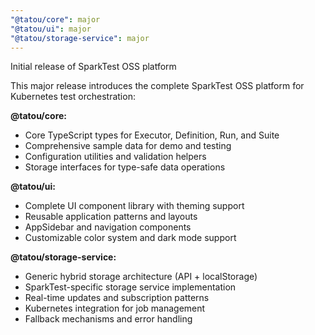 ```yaml
---
"@tatou/core": major
"@tatou/ui": major
"@tatou/storage-service": major
---
```


Initial release of SparkTest OSS platform

This major release introduces the complete SparkTest OSS platform for Kubernetes test orchestration:

**@tatou/core:**
- Core TypeScript types for Executor, Definition, Run, and Suite
- Comprehensive sample data for demo and testing
- Configuration utilities and validation helpers
- Storage interfaces for type-safe data operations

**@tatou/ui:**
- Complete UI component library with theming support
- Reusable application patterns and layouts
- AppSidebar and navigation components
- Customizable color system and dark mode support

**@tatou/storage-service:**
- Generic hybrid storage architecture (API + localStorage)
- SparkTest-specific storage service implementation
- Real-time updates and subscription patterns
- Kubernetes integration for job management
- Fallback mechanisms and error handling
